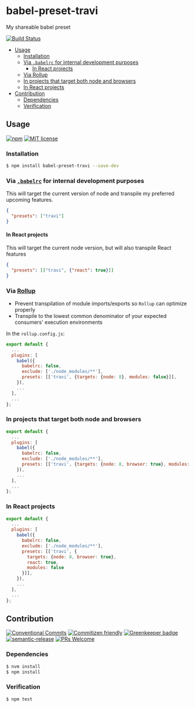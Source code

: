# babel-preset-travi

My shareable babel preset

<!-- status badges -->
[![Build Status][ci-badge]][ci-link]

<!-- START doctoc generated TOC please keep comment here to allow auto update -->
<!-- DON'T EDIT THIS SECTION, INSTEAD RE-RUN doctoc TO UPDATE -->


* [Usage](#usage)
  * [Installation](#installation)
  * [Via `.babelrc` for internal development purposes](#via-babelrc-for-internal-development-purposes)
    * [In React projects](#in-react-projects)
  * [Via Rollup](#via-rollup)
  * [In projects that target both node and browsers](#in-projects-that-target-both-node-and-browsers)
  * [In React projects](#in-react-projects-1)
* [Contribution](#contribution)
  * [Dependencies](#dependencies)
  * [Verification](#verification)

<!-- END doctoc generated TOC please keep comment here to allow auto update -->

## Usage

<!-- consumer badges -->
[![npm][npm-badge]][npm-link]
[![MIT license][license-badge]][license-link]

### Installation

```sh
$ npm install babel-preset-travi --save-dev
```

### Via [`.babelrc`](https://babeljs.io/docs/usage/babelrc/) for internal development purposes

This will target the current version of node and transpile my preferred upcoming
features.

```json
{
  "presets": ["travi"]
}
```

#### In React projects

This will target the current node version, but will also transpile React features

```json
{
  "presets": [["travi", {"react": true}]]
}
```

### Via [Rollup](https://rollupjs.org)

* Prevent transpilation of module imports/exports so `Rollup` can optimize properly
* Transpile to the lowest common denominator of your expected consumers' execution
  environments

In the `rollup.config.js`:

```js
export default {
  ...
  plugins: [
    babel({
      babelrc: false,
      exclude: ['./node_modules/**'],
      presets: [['travi', {targets: {node: 8}, modules: false}]],
    }),
    ...
  ],
  ...
};

```

### In projects that target both node and browsers

```js
export default {
  ...
  plugins: [
    babel({
      babelrc: false,
      exclude: ['./node_modules/**'],
      presets: [['travi', {targets: {node: 8, browser: true}, modules: false}]],
    }),
    ...
  ],
  ...
};

```

### In React projects

```js
export default {
  ...
  plugins: [
    babel({
      babelrc: false,
      exclude: ['./node_modules/**'],
      presets: [['travi', {
        targets: {node: 8, browser: true}, 
        react: true, 
        modules: false
      }]],
    }),
    ...
  ],
  ...
};

```

## Contribution

<!-- contribution badges -->
[![Conventional Commits](https://img.shields.io/badge/Conventional%20Commits-1.0.0-yellow.svg)](https://conventionalcommits.org)
[![Commitizen friendly](https://img.shields.io/badge/commitizen-friendly-brightgreen.svg)](http://commitizen.github.io/cz-cli/)
[![Greenkeeper badge](https://badges.greenkeeper.io/travi/babel-preset-travi.svg)](https://greenkeeper.io/)
[![semantic-release](https://img.shields.io/badge/%20%20%F0%9F%93%A6%F0%9F%9A%80-semantic--release-e10079.svg)](https://github.com/semantic-release/semantic-release)
[![PRs Welcome](https://img.shields.io/badge/PRs-welcome-brightgreen.svg)](http://makeapullrequest.com)

### Dependencies

```sh
$ nvm install
$ npm install
```

### Verification

```sh
$ npm test
```

[npm-link]: https://www.npmjs.com/package/babel-preset-travi
[npm-badge]: https://img.shields.io/npm/v/babel-preset-travi.svg
[license-link]: LICENSE
[license-badge]: https://img.shields.io/github/license/travi/babel-preset-travi.svg
[ci-link]: https://travis-ci.org/travi/babel-preset-travi
[ci-badge]: https://img.shields.io/travis/travi/babel-preset-travi.svg?branch=master
